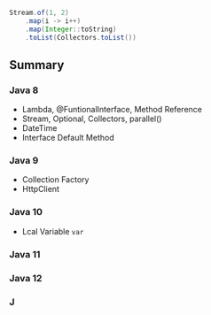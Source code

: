 ```java
Stream.of(1, 2)
    .map(i -> i++)
    .map(Integer::toString)
    .toList(Collectors.toList())
```
## Summary
### Java 8
- Lambda, @FuntionalInterface, Method Reference
- Stream, Optional, Collectors, parallel()
- DateTime
- Interface Default Method
### Java 9
- Collection Factory
- HttpClient
### Java 10
- Lcal Variable `var`
### Java 11
### Java 12
### J